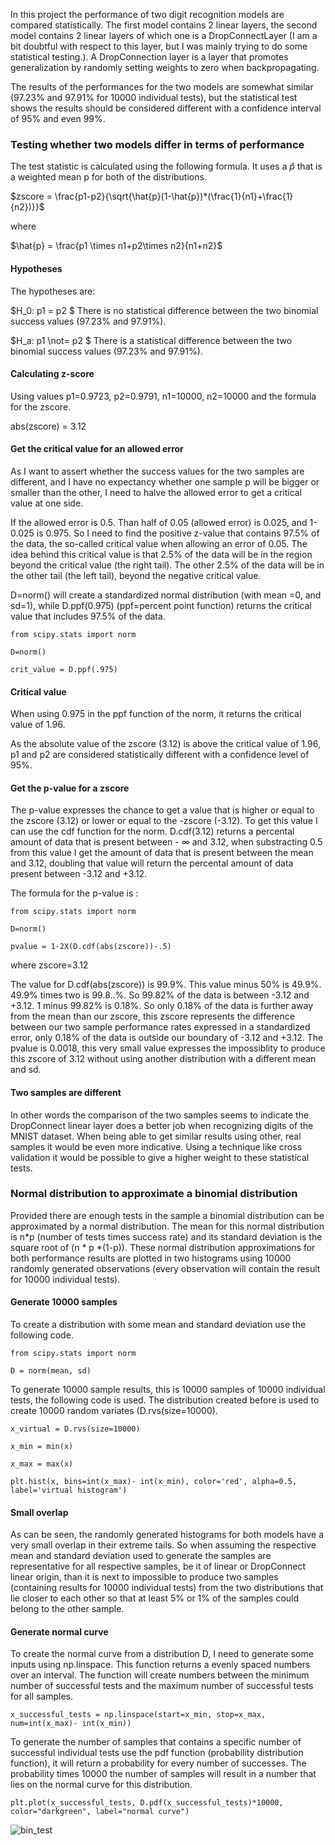 In this project the performance of two digit recognition models are compared statistically. The first model contains 2 linear layers, the second model contains 2 linear layers of which one is a DropConnectLayer (I am a bit doubtful with respect to this layer, but I was mainly trying to do some statistical testing.). A DropConnection layer is a layer that promotes generalization by randomly setting weights to zero when backpropagating. 

The results of the performances for the two models are somewhat similar (97.23% and 97.91% for 10000 individual tests), but the statistical test shows the results should be considered different with a confidence interval of 95% and even 99%. 

### Testing whether two models differ in terms of performance
The test statistic is calculated using the following formula. It uses a $\hat{p}$ that is a weighted mean p for both of the distributions.

$zscore = \frac{p1-p2}{\sqrt{\hat{p}(1-\hat{p})*(\frac{1}{n1}+\frac{1}{n2})}}$

where 

$\hat{p} = \frac{p1 \times n1+p2\times n2}{n1+n2}$

#### Hypotheses
The hypotheses are:

$H_0: p1 = p2 $ 
There is no statistical difference between the two binomial success values (97.23% and 97.91%).

$H_a: p1 \not= p2 $ 
There is a statistical difference between the two binomial success values (97.23% and 97.91%).

#### Calculating z-score

Using values p1=0.9723, p2=0.9791, n1=10000, n2=10000 and the formula for the zscore.

abs(zscore) = 3.12

#### Get the critical value for an allowed error
As I want to assert whether the success values for the two samples are different, and I have no expectancy whether one sample p will be bigger or smaller than the other, I need to halve the allowed error to get a critical value at one side. 

If the allowed error is 0.5. Than half of 0.05 (allowed error) is 0.025, and 1-0.025 is 0.975. So I need to find the positive z-value that contains 97.5% of the data, the so-called critical value when allowing an error of 0.05. The idea behind this critical value is that 2.5% of the data will be in the region beyond the critical value (the right tail). The other 2.5% of the data will be in the other tail (the left tail), beyond the negative critical value. 

D=norm() will create a standardized normal distribution (with mean =0, and sd=1), while D.ppf(0.975) (ppf=percent point function) returns the critical value that includes 97.5% of the data.

`from scipy.stats import norm`

`D=norm()`

`crit_value = D.ppf(.975)`
#### Critical value

When using 0.975 in the ppf function of the norm, it returns the critical value of 1.96.

As the absolute value of the zscore (3.12) is above the critical value of 1.96, p1 and p2 are considered statistically different with a confidence level of 95%.

#### Get the p-value for a zscore
The p-value expresses the chance to get a value that is higher or equal to the zscore (3.12) or lower or equal to the -zscore (-3.12). To get this value I can use the cdf function for the norm. D.cdf(3.12) returns a percental amount of data that is present between - $\infty$ and 3.12, when substracting 0.5 from this value I get the amount of data that is present between the mean and 3.12, doubling that value will return the percental amount of data present between -3.12 and +3.12. 

The formula for the p-value is :

`from scipy.stats import norm`

`D=norm()`

`pvalue = 1-2X(D.cdf(abs(zscore))-.5)`

where 
zscore=3.12

The value for D.cdf(abs(zscore)) is 99.9%. This value minus 50% is 49.9%. 49.9% times two is 99.8..%. So 99.82% of the data is between -3.12 and +3.12. 1 minus 99.82% is 0.18%. So only 0.18% of the data is further away from the mean than our zscore, this zscore represents the difference between our two sample performance rates expressed in a standardized error, only 0.18% of the data is outside our boundary of -3.12 and +3.12. The pvalue is 0.0018, this very small value expresses the impossiblity to produce this zscore of 3.12 without using another distribution with a different mean and sd.

#### Two samples are different

In other words the comparison of the two samples seems to indicate the DropConnect linear layer does a better job when recognizing digits of the MNIST dataset. When being able to get similar results using other, real samples it would be even more indicative. Using a technique like cross validation it would be possible to give a higher weight to these statistical tests.

### Normal distribution to approximate a binomial distribution

Provided there are enough tests in the sample a binomial distribution can be approximated by a normal distribution. The mean for this normal distribution is n*p (number of tests times success rate) and its standard deviation is the square root of (n * p *(1-p)). These normal distribution approximations for both performance results are plotted in two histograms using 10000 randomly generated observations (every observation will contain the result for 10000 individual tests).

#### Generate 10000 samples

To create a distribution with some mean and standard deviation use the following code.

`from scipy.stats import norm`

`D = norm(mean, sd)`

To generate 10000 sample results, this is 10000 samples of 10000 individual tests, the following code is used.
The distribution created before is used to create 10000 random variates (D.rvs(size=10000).

`x_virtual = D.rvs(size=10000)`

`x_min = min(x)`
 
 `x_max = max(x)`
 
 `plt.hist(x, bins=int(x_max)- int(x_min), color='red', alpha=0.5, label='virtual histogram')`

#### Small overlap

As can be seen, the randomly generated histograms for both models have a very small overlap in their extreme tails. So when assuming the respective mean and standard deviation used to generate the samples are representative for all respective samples, be it of linear or DropConnect linear origin, than it is next to impossible to produce two samples (containing results for 10000 individual tests) from the two distributions that lie closer to  each other so that at least 5% or 1%  of the samples could belong to the other sample. 

#### Generate normal curve

To create the normal curve from a distribution D, I need to generate some inputs using np.linspace. This function returns a evenly spaced numbers over an interval. The function will create numbers between the minimum number of successful tests and the maximum number of successful tests for all samples.

`x_successful_tests = np.linspace(start=x_min, stop=x_max, num=int(x_max)- int(x_min))`

To generate the number of samples that contains a specific number of successful individual tests use the pdf function (probability distribution function), it will return a probability for every number of successes. The probability times 10000 the number of samples will result in a number that lies on the normal curve for this distribution. 

`plt.plot(x_successful_tests, D.pdf(x_successful_tests)*10000, color="darkgreen", label="normal curve")`


![bin_test](https://github.com/user-attachments/assets/448c57c5-6de1-4a53-a6db-0b05f98ef134)

